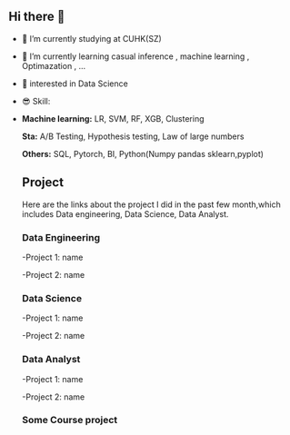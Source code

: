 ## Hi there 👋

- 🔭 I’m currently studying at CUHK(SZ)
- 🌱 I’m currently learning casual inference , machine learning , Optimazation , ...
- 💬 interested in  Data Science
- 😎 Skill:
- 
  **Machine learning:** LR, SVM, RF, XGB, Clustering
  
  **Sta:** A/B Testing, Hypothesis testing, Law of large numbers
  
  **Others:** SQL, Pytorch, BI, Python(Numpy pandas sklearn,pyplot)

  ## Project

  Here are the links about the project I did in the past few month,which includes Data engineering, Data Science, Data Analyst.
  ### Data Engineering
    -Project 1: name
  
    -Project 2: name 
  ### Data Science
    -Project 1: name
  
    -Project 2: name
  
  ### Data Analyst
    -Project 1: name
  
    -Project 2: name

  ### Some Course project
  
